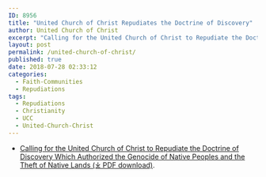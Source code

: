 ```yaml
---
ID: 8956
title: "United Church of Christ Repudiates the Doctrine of Discovery"
author: United Church of Christ
excerpt: "Calling for the United Church of Christ to Repudiate the Doctrine of Discovery Which Authorized the Genocide of Native Peoples and the Theft of Native Lands."
layout: post
permalink: /united-church-of-christ/
published: true
date: 2018-07-28 02:33:12
categories:
  - Faith-Communities
  - Repudiations
tags:
  - Repudiations
  - Christianity
  - UCC
  - United-Church-Christ
---
```


*   [Calling for the United Church of Christ to Repudiate the Doctrine of Discovery Which Authorized the Genocide of Native Peoples and the Theft of Native Lands (⤓ PDF download)](/assets/pdfs/ucc-gs29-1.pdf).
